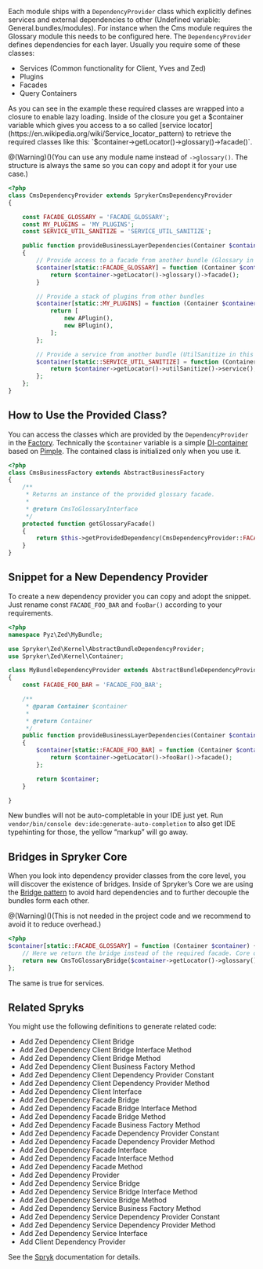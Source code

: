 Each module ships with a `DependencyProvider` class which explicitly defines services and external dependencies to other (Undefined variable: General.bundles/modules). For instance when the Cms module requires the Glossary module this needs to be configured here. The `DependencyProvider` defines dependencies for each layer. Usually you require some of these classes:

* Services (Common functionality for Client, Yves and Zed)
* Plugins
* Facades
* Query Containers

As you can see in the example these required classes are wrapped into a closure to enable lazy loading. Inside of the closure you get a $container variable which gives you access to a so called [service locator](https://en.wikipedia.org/wiki/Service_locator_pattern) to retrieve the required classes like this: `$container->getLocator()->glossary()->facade()`.

@(Warning)()(You can use any module name instead of `->glossary()`. The structure is always the same so you can copy and adopt it for your use case.)

```php
<?php
class CmsDependencyProvider extends SprykerCmsDependencyProvider
{

    const FACADE_GLOSSARY = 'FACADE_GLOSSARY';
    const MY_PLUGINS = 'MY_PLUGINS';
    const SERVICE_UTIL_SANITIZE = 'SERVICE_UTIL_SANITIZE';

    public function provideBusinessLayerDependencies(Container $container)
    {
        // Provide access to a facade from another bundle (Glossary in this example)
        $container[static::FACADE_GLOSSARY] = function (Container $container) {
            return $container->getLocator()->glossary()->facade();
        }

        // Provide a stack of plugins from other bundles
        $container[static::MY_PLUGINS] = function (Container $container) {
            return [
                new APlugin(),
                new BPlugin(),
            ];
        };

        // Provide a service from another bundle (UtilSanitize in this example)
        $container[static::SERVICE_UTIL_SANITIZE] = function (Container $container) {
            return $container->getLocator()->utilSanitize()->service();
        };
    };
}
```

## How to Use the Provided Class?

You can access the classes which are provided by the `DependencyProvider` in the [Factory](https://documentation.spryker.com/v4/docs/factory). Technically the `$container` variable is a simple [DI-container](http://martinfowler.com/articles/injection.html) based on [Pimple](http://pimple.sensiolabs.org/). The contained class is initialized only when you use it.

```php
<?php
class CmsBusinessFactory extends AbstractBusinessFactory
{
    /**
     * Returns an instance of the provided glossary facade.
     *
     * @return CmsToGlossaryInterface
     */
    protected function getGlossaryFacade()
    {
        return $this->getProvidedDependency(CmsDependencyProvider::FACADE_GLOSSARY);
    }
}
```

## Snippet for a New Dependency Provider
To create a new dependency provider you can copy and adopt the snippet. Just rename const `FACADE_FOO_BAR` and `fooBar()` according to your requirements.

```php
<?php
namespace Pyz\Zed\MyBundle;

use Spryker\Zed\Kernel\AbstractBundleDependencyProvider;
use Spryker\Zed\Kernel\Container;

class MyBundleDependencyProvider extends AbstractBundleDependencyProvider
{
    const FACADE_FOO_BAR = 'FACADE_FOO_BAR';

    /**
     * @param Container $container
     *
     * @return Container
     */
    public function provideBusinessLayerDependencies(Container $container)
    {
        $container[static::FACADE_FOO_BAR] = function (Container $container) {
            return $container->getLocator()->fooBar()->facade();
        };

        return $container;
    }

}
```

New bundles will not be auto-completable in your IDE just yet. Run `vendor/bin/console dev:ide:generate-auto-completion` to also get IDE typehinting for those, the yellow “markup” will go away.

## Bridges in Spryker Core
When you look into dependency provider classes from the core level, you will discover the existence of bridges. Inside of Spryker’s Core we are using the [Bridge pattern](https://en.wikipedia.org/wiki/Bridge_pattern) to avoid hard dependencies and to further decouple the bundles form each other.

@(Warning)()(This is not needed in the project code and we recommend to avoid it to reduce overhead.)

```php
<?php
$container[static::FACADE_GLOSSARY] = function (Container $container) {
    // Here we return the bridge instead of the required facade. Core only!
    return new CmsToGlossaryBridge($container->getLocator()->glossary()->facade());
};
```

The same is true for services.

## Related Spryks
You might use the following definitions to generate related code:

* Add Zed Dependency Client Bridge
* Add Zed Dependency Client Bridge Interface Method
* Add Zed Dependency Client Bridge Method
* Add Zed Dependency Client Business Factory Method
* Add Zed Dependency Client Dependency Provider Constant
* Add Zed Dependency Client Dependency Provider Method
* Add Zed Dependency Client Interface
* Add Zed Dependency Facade Bridge
* Add Zed Dependency Facade Bridge Interface Method
* Add Zed Dependency Facade Bridge Method
* Add Zed Dependency Facade Business Factory Method
* Add Zed Dependency Facade Dependency Provider Constant
* Add Zed Dependency Facade Dependency Provider Method
* Add Zed Dependency Facade Interface
* Add Zed Dependency Facade Interface Method
* Add Zed Dependency Facade Method
* Add Zed Dependency Provider
* Add Zed Dependency Service Bridge
* Add Zed Dependency Service Bridge Interface Method
* Add Zed Dependency Service Bridge Method
* Add Zed Dependency Service Business Factory Method
* Add Zed Dependency Service Dependency Provider Constant
* Add Zed Dependency Service Dependency Provider Method
* Add Zed Dependency Service Interface
* Add Client Dependency Provider

See the [Spryk](https://documentation.spryker.com/v2/docs/spryk-201903) documentation for details.